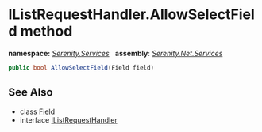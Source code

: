 # IListRequestHandler.AllowSelectField method
**namespace:** *[Serenity.Services](../../README.md#serenity.services-namespace)*   **assembly**: *[Serenity.Net.Services](../../README.md)*

```csharp
public bool AllowSelectField(Field field)
```

## See Also

* class [Field](../Serenity.Net.Entity/../../Serenity.Data/Field.md)
* interface [IListRequestHandler](../IListRequestHandler.md)